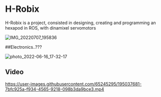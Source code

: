 # H-Robix

H-Robix is a project, consisted in designing, creating and programming an hexapod in ROS, with dinamixel servomotors


![IMG_20220707_195836](https://user-images.githubusercontent.com/65245295/191586074-56411f37-243b-4a04-94eb-dfbff38988bf.jpg)


##Electronics..??? 

![photo_2022-06-16_17-32-17](https://user-images.githubusercontent.com/65245295/195042214-4a74e2d0-e675-492b-ab1c-ae6d6c41fe4d.jpg)


## Video
https://user-images.githubusercontent.com/65245295/195037681-7bfc925a-f934-4565-9218-098b3da9bce3.mp4

